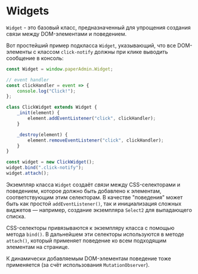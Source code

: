 # Widgets

`Widget` - это базовый класс, предназначенный для упрощения создания связи
между DOM-элементами и поведением.

Вот простейший пример подкласса `Widget`, указывающий, что все DOM-элементы
с классом `click-notify` должны при клике выводить сообщение в консоль:

```javascript
const Widget = window.paperAdmin.Widget;

// event handler
const clickHandler = event => {
    console.log("Click!");
};

class ClickWidget extends Widget {
    _init(element) {
        element.addEventListener("click", clickHandler);
    }

    _destroy(element) {
        element.removeEventListener("click", clickHandler);
    }
}

const widget = new ClickWidget();
widget.bind(".click-notify");
widget.attach();
```

Экземпляр класса `Widget` создаёт _связи_ между CSS-селекторами и поведением, 
которое должно быть добавлено к элементам, соответствующим этим селекторам. 
В качестве "поведения" может быть как простой `addEventListener()`, так и инициализация
сложных виджетов &mdash; например, создание экземпляра `Select2` для выпадающего списка.

CSS-селекторы привязываются к экземпляру класса с помощью метода `bind()`. 
В дальнейшем эти селекторы используются в методе `attach()`, который применяет
поведение ко всем подходящим элементам на странице. 

К динамически добавляемым DOM-элементам поведение тоже применяется (за счёт
использования `MutationObserver`). 
